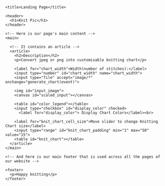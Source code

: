 <html>
  <head>
    <meta charset="utf-8">

    <title>Landing Page</title>
  <script src="generate_chart.js"></script> 
  <script src="create_color_histogram.js"></script> 
  <link rel="stylesheet" type="text/css" href="main.css">
  </head>

  <body>
    <!-- main header across all the pages of our website -->

    <header>
      <h1>Knit Pic</h1>
    </header>

    <!-- Here is our page's main content -->
    <main>

      <!-- It contains an article -->
      <article>
        <h2>Description</h2>
        <p>Convert jpeg or png into customisable knitting chart</p>
        
        <label for="chart_width">Width(number of stitches):</label>
        <input type="number" id="chart_width" name="chart_width">
        <input type="file" accept="image/*" onchange="generate_chart(event)">

        <img id="input_image">
        <canvas id="scaled_input"></canvas>

        <table id="color_legend"></table>
        <input type="checkbox" id="display_color" checked>
          <label for="display_color"> Display Chart Colors</label><br>

        <label for="knit_chart_cell_size">Move slider to change Knitting Chart size</label>
        <input type="range" id="knit_chart_padding" min="1" max="50" value="15">
        <table id="knit_chart"></table>
      </article>
    </main>

    <!-- And here is our main footer that is used across all the pages of our website -->

    <footer>
      <p>Happy knitting</p>
    </footer>

  </body>
</html>